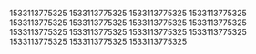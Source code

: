 1533113775325
1533113775325
1533113775325
1533113775325
1533113775325
1533113775325
1533113775325
1533113775325
1533113775325
1533113775325
1533113775325
1533113775325
1533113775325
1533113775325
1533113775325